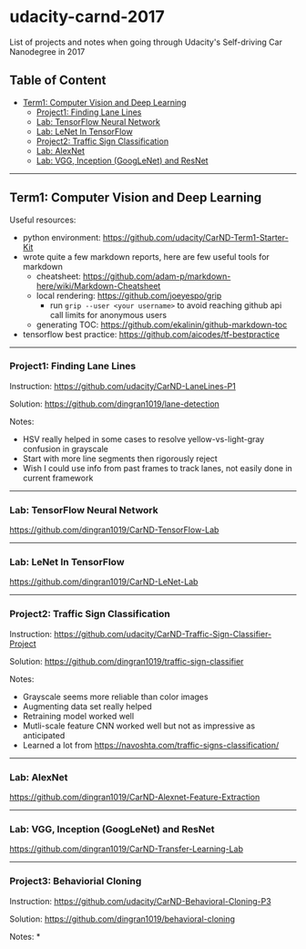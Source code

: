 # udacity-carnd-2017
List of projects and notes when going through Udacity's Self-driving Car Nanodegree in 2017

## Table of Content

* [Term1: Computer Vision and Deep Learning](#term1-computer-vision-and-deep-learning)
  * [Project1: Finding Lane Lines](#project1-finding-lane-lines)
  * [Lab: TensorFlow Neural Network](#lab-tensorflow-neural-network)
  * [Lab: LeNet In TensorFlow](#lab-lenet-in-tensorflow)
  * [Project2: Traffic Sign Classification](#project2-traffic-sign-classification)
  * [Lab: AlexNet](#lab-alexnet)
  * [Lab: VGG, Inception (GoogLeNet) and ResNet](#lab-vgg-inception-googlenet-and-resnet)


---
## Term1: Computer Vision and Deep Learning

Useful resources:
* python environment: https://github.com/udacity/CarND-Term1-Starter-Kit
* wrote quite a few markdown reports, here are few useful tools for markdown
  * cheatsheet: https://github.com/adam-p/markdown-here/wiki/Markdown-Cheatsheet
  * local rendering: https://github.com/joeyespo/grip
    * run ```grip --user <your username>``` to avoid reaching github api call limits for anonymous users
  * generating TOC: https://github.com/ekalinin/github-markdown-toc
* tensorflow best practice: https://github.com/aicodes/tf-bestpractice

---
### Project1: Finding Lane Lines

Instruction: https://github.com/udacity/CarND-LaneLines-P1

Solution: https://github.com/dingran1019/lane-detection

Notes: 
 * HSV really helped in some cases to resolve yellow-vs-light-gray confusion in grayscale
 * Start with more line segments then rigorously reject
 * Wish I could use info from past frames to track lanes, not easily done in current framework

---
### Lab: TensorFlow Neural Network
https://github.com/dingran1019/CarND-TensorFlow-Lab

---
### Lab: LeNet In TensorFlow
https://github.com/dingran1019/CarND-LeNet-Lab

--- 
### Project2: Traffic Sign Classification

Instruction: https://github.com/udacity/CarND-Traffic-Sign-Classifier-Project

Solution: https://github.com/dingran1019/traffic-sign-classifier

Notes:
 * Grayscale seems more reliable than color images
 * Augmenting data set really helped
 * Retraining model worked well
 * Mutli-scale feature CNN worked well but not as impressive as anticipated
 * Learned a lot from https://navoshta.com/traffic-signs-classification/

---
### Lab: AlexNet
https://github.com/dingran1019/CarND-Alexnet-Feature-Extraction

---
### Lab: VGG, Inception (GoogLeNet) and ResNet
https://github.com/dingran1019/CarND-Transfer-Learning-Lab

--- 
### Project3: Behaviorial Cloning

Instruction: https://github.com/udacity/CarND-Behavioral-Cloning-P3

Solution: https://github.com/dingran1019/behavioral-cloning

Notes:
 * 


